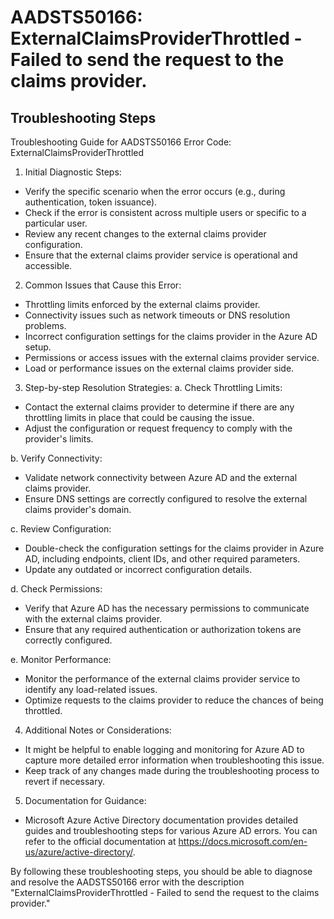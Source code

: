 # AADSTS50166: ExternalClaimsProviderThrottled - Failed to send the request to the claims provider.


## Troubleshooting Steps
Troubleshooting Guide for AADSTS50166 Error Code: ExternalClaimsProviderThrottled

1. Initial Diagnostic Steps:
- Verify the specific scenario when the error occurs (e.g., during authentication, token issuance).
- Check if the error is consistent across multiple users or specific to a particular user.
- Review any recent changes to the external claims provider configuration.
- Ensure that the external claims provider service is operational and accessible.

2. Common Issues that Cause this Error:
- Throttling limits enforced by the external claims provider.
- Connectivity issues such as network timeouts or DNS resolution problems.
- Incorrect configuration settings for the claims provider in the Azure AD setup.
- Permissions or access issues with the external claims provider service.
- Load or performance issues on the external claims provider side.

3. Step-by-step Resolution Strategies:
a. Check Throttling Limits:
- Contact the external claims provider to determine if there are any throttling limits in place that could be causing the issue.
- Adjust the configuration or request frequency to comply with the provider's limits.

b. Verify Connectivity:
- Validate network connectivity between Azure AD and the external claims provider.
- Ensure DNS settings are correctly configured to resolve the external claims provider's domain.

c. Review Configuration:
- Double-check the configuration settings for the claims provider in Azure AD, including endpoints, client IDs, and other required parameters.
- Update any outdated or incorrect configuration details.

d. Check Permissions:
- Verify that Azure AD has the necessary permissions to communicate with the external claims provider.
- Ensure that any required authentication or authorization tokens are correctly configured.

e. Monitor Performance:
- Monitor the performance of the external claims provider service to identify any load-related issues.
- Optimize requests to the claims provider to reduce the chances of being throttled.

4. Additional Notes or Considerations:
- It might be helpful to enable logging and monitoring for Azure AD to capture more detailed error information when troubleshooting this issue.
- Keep track of any changes made during the troubleshooting process to revert if necessary.

5. Documentation for Guidance:
- Microsoft Azure Active Directory documentation provides detailed guides and troubleshooting steps for various Azure AD errors. You can refer to the official documentation at https://docs.microsoft.com/en-us/azure/active-directory/.
   
By following these troubleshooting steps, you should be able to diagnose and resolve the AADSTS50166 error with the description "ExternalClaimsProviderThrottled - Failed to send the request to the claims provider."